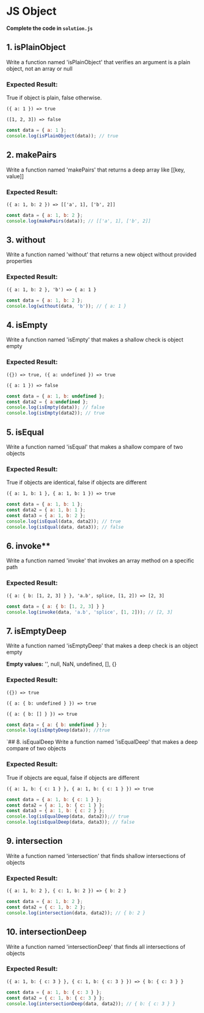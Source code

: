 # JS Object
**Complete the code in `solution.js`**

## 1. isPlainObject
Write a function named 'isPlainObject' that verifies an argument is a plain object, not an array or null  
### Expected Result:
True if object is plain, false otherwise. 

`({ a: 1 }) => true`

`([1, 2, 3]) => false`
```javascript
const data = { a: 1 };
console.log(isPlainObject(data)); // true
```


## 2. makePairs
Write a function named 'makePairs' that returns a deep array like [[key, value]]
 
### Expected Result:
`({ a: 1, b: 2 }) => [['a', 1], ['b', 2]]`

```javascript
const data = { a: 1, b: 2 };
console.log(makePairs(data)); // [['a', 1], ['b', 2]]
````

## 3. without
Write a function named 'without' that returns a new object without provided properties
 
### Expected Result:
`({ a: 1, b: 2 }, 'b') => { a: 1 }`

```javascript
const data = { a: 1, b: 2 };
console.log(without(data, 'b')); // { a: 1 }
```

## 4. isEmpty
Write a function named 'isEmpty' that makes a shallow check is object empty
### Expected Result:
`({}) => true, ({ a: undefined }) => true`

`({ a: 1 }) => false`

```javascript
const data = { a: 1, b: undefined };
const data2 = { a:undefined };
console.log(isEmpty(data)); // false
console.log(isEmpty(data2)); // true 
```


## 5. isEqual
Write a function named 'isEqual' that makes a shallow compare of two objects
   
### Expected Result:
True if objects are identical, false if objects are different

`({ a: 1, b: 1 }, { a: 1, b: 1 }) => true`  

```js
const data = { a: 1, b: 1 };  
const data2 = { a: 1, b: 1 };  
const data3 = { a: 1, b: 2 };
console.log(isEqual(data, data2)); // true  
console.log(isEqual(data, data3)); // false
```


## 6. invoke**
Write a function named 'invoke' that invokes an array method on a specific path
  
### Expected Result:
`({ a: { b: [1, 2, 3] } }, 'a.b', splice, [1, 2]) => [2, 3]`  
  

```js
const data = { a: { b: [1, 2, 3] } }
console.log(invoke(data, 'a.b', 'splice', [1, 2])); // [2, 3]
```

## 7. isEmptyDeep
Write a function named 'isEmptyDeep' that makes a deep check is an object empty
 
**Empty values:** '', null, NaN, undefined, [], {}   
### Expected Result:
`({}) => true`

`({ a: { b: undefined } }) => true`

`({ a: { b: [] } }) => true`   

```js
const data = { a: { b: undefined } };
console.log(isEmptyDeep(data)); //true
```


`## 8.  isEqualDeep
Write a function named 'isEqualDeep' that makes a deep compare of two objects

### Expected Result:
True if objects are equal, false if objects are different

`({ a: 1, b: { c: 1 } }, { a: 1, b: { c: 1 } }) => true`   

```js
const data = { a: 1, b: { c: 1 } };  
const data2 = { a: 1, b: { c: 1 } };  
const data3 = { a: 1, b: { c: 2 } };
console.log(isEqualDeep(data, data2));// true  
console.log(isEqualDeep(data, data3)); // false   
  ```
## 9. intersection
Write a function named 'intersection' that finds shallow intersections of objects
    
### Expected Result:
`({ a: 1, b: 2 }, { c: 1, b: 2 }) => { b: 2 }`   

```js
const data = { a: 1, b: 2 };  
const data2 = { c: 1, b: 2 };
console.log(intersection(data, data2)); // { b: 2 }
```


## 10.  intersectionDeep
Write a function named 'intersectionDeep' that finds all intersections of objects
   
### Expected Result:
`({ a: 1, b: { c: 3 } }, { c: 1, b: { c: 3 } }) => { b: { c: 3 } }`   

```js
const data = { a: 1, b: { c: 3 } };  
const data2 = { c: 1, b: { c: 3 } };
console.log(intersectionDeep(data, data2)); // { b: { c: 3 } }
```